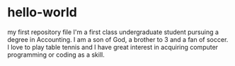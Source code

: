# hello-world
my first repository file
I'm a first class undergraduate student pursuing a degree in Accounting. I am a son of God, a brother to 3 and a fan of soccer. I love to play table tennis and I have great interest in acquiring computer programming or coding as a skill. 
